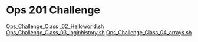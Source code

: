 # Ops 201 Challenge 

[Ops_Challenge_Class _02_Helloworld.sh](helloworld.sh)
[Ops_Challenge_Class_03_loginhistory.sh](loginhistory.sh)
[Ops_Challenge_Class_04_arrays.sh](arrays.sh)
